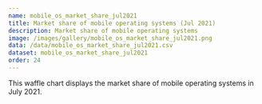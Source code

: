 ```yaml
---
name: mobile_os_market_share_jul2021
title: Market share of mobile operating systems (Jul 2021)
description: Market share of mobile operating systems
image: /images/gallery/mobile_os_market_share_jul2021.png
data: /data/mobile_os_market_share_jul2021.csv
dataset: mobile_os_market_share_jul2021
order: 24
---
```


This waffle chart displays the market share of mobile operating systems in July 2021.